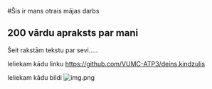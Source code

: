 #Šis ir mans otrais mājas darbs
## 200 vārdu apraksts par mani
Šeit rakstām tekstu par sevi.....



Ieliekam kādu linku https://github.com/VUMC-ATP3/deins.kindzulis


Ieliekam kādu bildi ![img.png](img.png)